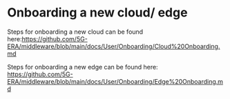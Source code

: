 # Onboarding a new cloud/ edge 

Steps for onboarding a new cloud can be found here:https://github.com/5G-ERA/middleware/blob/main/docs/User/Onboarding/Cloud%20Onboarding.md


Steps for onboarding a new edge can be found here: https://github.com/5G-ERA/middleware/blob/main/docs/User/Onboarding/Edge%20Onboarding.md 

